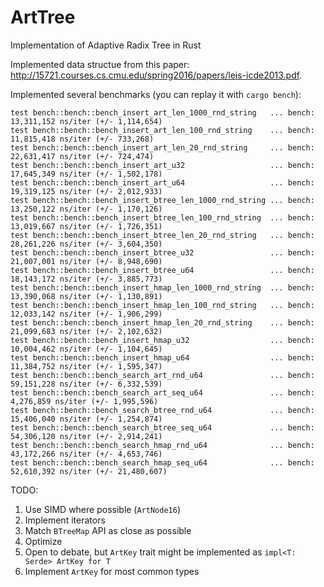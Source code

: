 # ArtTree
Implementation of Adaptive Radix Tree in Rust

Implemented data structue from this paper: http://15721.courses.cs.cmu.edu/spring2016/papers/leis-icde2013.pdf.

Implemented several benchmarks (you can replay it with `cargo bench`):
```
test bench::bench::bench_insert_art_len_1000_rnd_string   ... bench:  13,311,152 ns/iter (+/- 1,114,654)
test bench::bench::bench_insert_art_len_100_rnd_string    ... bench:  11,815,418 ns/iter (+/- 733,268)
test bench::bench::bench_insert_art_len_20_rnd_string     ... bench:  22,631,417 ns/iter (+/- 724,474)
test bench::bench::bench_insert_art_u32                   ... bench:  17,645,349 ns/iter (+/- 1,502,178)
test bench::bench::bench_insert_art_u64                   ... bench:  19,319,125 ns/iter (+/- 2,012,933)
test bench::bench::bench_insert_btree_len_1000_rnd_string ... bench:  13,250,122 ns/iter (+/- 1,170,126)
test bench::bench::bench_insert_btree_len_100_rnd_string  ... bench:  13,019,667 ns/iter (+/- 1,726,351)
test bench::bench::bench_insert_btree_len_20_rnd_string   ... bench:  28,261,226 ns/iter (+/- 3,604,350)
test bench::bench::bench_insert_btree_u32                 ... bench:  21,007,001 ns/iter (+/- 8,948,690)
test bench::bench::bench_insert_btree_u64                 ... bench:  18,143,172 ns/iter (+/- 3,885,773)
test bench::bench::bench_insert_hmap_len_1000_rnd_string  ... bench:  13,390,068 ns/iter (+/- 1,130,891)
test bench::bench::bench_insert_hmap_len_100_rnd_string   ... bench:  12,033,142 ns/iter (+/- 1,906,299)
test bench::bench::bench_insert_hmap_len_20_rnd_string    ... bench:  21,099,683 ns/iter (+/- 2,102,632)
test bench::bench::bench_insert_hmap_u32                  ... bench:  10,004,462 ns/iter (+/- 1,104,645)
test bench::bench::bench_insert_hmap_u64                  ... bench:  11,384,752 ns/iter (+/- 1,595,347)
test bench::bench::bench_search_art_rnd_u64               ... bench:  59,151,228 ns/iter (+/- 6,332,539)
test bench::bench::bench_search_art_seq_u64               ... bench:   4,276,859 ns/iter (+/- 1,995,596)
test bench::bench::bench_search_btree_rnd_u64             ... bench:  15,406,040 ns/iter (+/- 1,254,874)
test bench::bench::bench_search_btree_seq_u64             ... bench:  54,306,120 ns/iter (+/- 2,914,241)
test bench::bench::bench_search_hmap_rnd_u64              ... bench:  43,172,266 ns/iter (+/- 4,653,746)
test bench::bench::bench_search_hmap_seq_u64              ... bench:  52,610,392 ns/iter (+/- 21,480,607)
```

TODO:
1) Use SIMD where possible (`ArtNode16`)
2) Implement iterators
3) Match `BTreeMap` API as close as possible
4) Optimize
5) Open to debate, but `ArtKey` trait might be implemented as `impl<T: Serde> ArtKey for T`
6) Implement `ArtKey` for most common types
